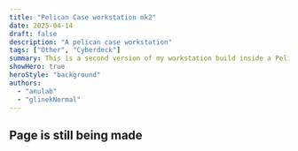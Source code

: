 ```yaml
---
title: "Pelican Case workstation mk2"
date: 2025-04-14
draft: false
description: "A pelican case workstation"
tags: ["Other", "Cyberdeck"]
summary: This is a second version of my workstation build inside a Pelican Case.
showHero: true
heroStyle: "background"
authors:
  - "anulab"
  - "glinekNormal"
---
```

## Page is still being made